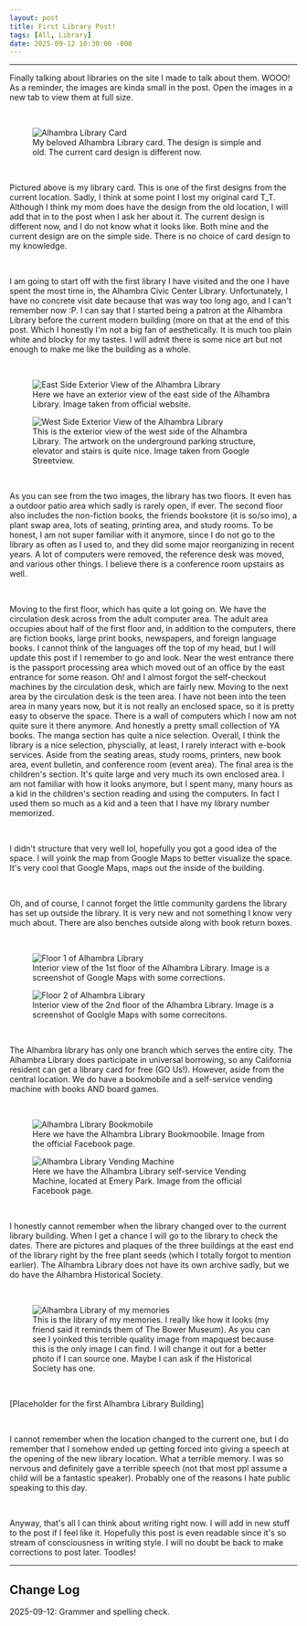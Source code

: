```yaml
---
layout: post
title: First Library Post!
tags: [All, Library]
date: 2025-09-12 10:30:00 -800
---
```

---
Finally talking about libraries on the site I made to talk about them. WOOO! As a reminder, the images are kinda small in the post. Open the images in a new tab to view them at 
full size.

<br>

<div class="image-container">
      <figure>
            <img src="https://raw.githubusercontent.com/fiercefire/Blog-Assets/refs/heads/main/2025-09-12-First-Library/IMG_3413.jpeg" alt="Alhambra Library Card">
            <figcaption>My beloved Alhambra Library card. The design is simple and old. The current card design is different now.</figcaption>
      </figure>
</div>

<br>

Pictured above is my library card. This is one of the first designs from the current location. Sadly, I think at some point I lost my original card T_T. Although I think my mom
does have the design from the old location, I will add that in to the post when I ask her about it. The current design is different now, and I do not know what it looks like. 
Both mine and the current design are on the simple side. There is no choice of card design to my knowledge. 

<br>

I am going to start off with the first library I have visited and the one I have spent the most time in, the Alhambra Civic Center Library. Unfortunately, I have no concrete visit date
because that was way too long ago, and I can't remember now :P. I can say that I started being a patron at the Alhambra Library before the current modern building (more on that at the end 
of this post. Which I honestly I'm not a big fan of aesthetically. It is much too plain white and blocky for my tastes. I will admit there is some nice art but not enough to make 
me like the building as a whole.

<br>

<div class="image-container">
      <figure>
            <img src="https://raw.githubusercontent.com/fiercefire/Blog-Assets/refs/heads/main/2025-09-12-First-Library/Alhambra-Exterior.png" alt="East Side Exterior View of the Alhambra Library">
            <figcaption>Here we have an exterior view of the east side of the Alhambra Library. Image taken from official website.</figcaption>
      </figure>
      <figure>
            <img src="https://raw.githubusercontent.com/fiercefire/Blog-Assets/refs/heads/main/2025-09-12-First-Library/Alhambra-Exterior-2.png" alt="West Side Exterior View of the Alhambra Library">
            <figcaption>This is the exterior view of the west side of the Alhambra Library. The artwork on the underground parking structure, elevator and stairs is quite nice. Image taken from Google Streetview.</figcaption>
      </figure>
</div>

<br>

As you can see from the two images, the library has two floors. It even has a outdoor patio area which sadly is rarely open, if ever. The second floor also includes the non-fiction
books, the friends bookstore (it is so/so imo), a plant swap area, lots of seating, printing area, and study rooms. To be honest, I am not super familiar with it anymore, since I do 
not go to the library as often as I used to, and they did some major reorganizing in recent years. A lot of computers were removed, the reference desk was moved, and various other 
things. I believe there is a conference room upstairs as well.

<br>

Moving to the first floor, which has quite a lot going on. We have the circulation desk across from the adult computer area. The adult area occupies about half of the first floor and, in
addition to the computers, there are fiction books, large print books, newspapers, and foreign language books. I cannot think of the languages off the top of my head, but I will update
this post if I remember to go and look. Near the west entrance there is the passport processing area which moved out of an office by the east entrance for some reason. Oh! and I almost
forgot the self-checkout machines by the circulation desk, which are fairly new. Moving to the next area by the circulation desk is the teen area. I have not been into the teen area in
many years now, but it is not really an enclosed space, so it is pretty easy to observe the space. There is a wall of computers which I now am not quite sure it there anymore. And 
honestly a pretty small collection of YA books. The manga section has quite a nice selection. Overall, I think the library is a nice selection, physcially, at least, I rarely interact with
e-book services. Aside from the seating areas, study rooms, printers, new book area, event bulletin, and conference room (event area). The final area is the children's section. 
It's quite large and very much its own enclosed area. I am not familiar with how it looks anymore, but I spent many, many hours as a kid in the children's section reading and using the 
computers. In fact I used them so much as a kid and a teen that I have my library number memorized. 

<br> 

I didn't structure that very well lol, hopefully you got a good idea of the space. I will yoink the map from Google Maps to better visualize the space. It's very cool
that Google Maps, maps out the inside of the building. 

<br>

Oh, and of course, I cannot forget the little community gardens the library has set up outside the library. It is very new and not something I know very much about. There are also 
benches outside along with book return boxes.

<br>

<div class="image-container">
      <figure>
            <img src="https://raw.githubusercontent.com/fiercefire/Blog-Assets/refs/heads/main/2025-09-12-First-Library/Alhambra%20Library%20Interior%20Floor%201.png" alt="Floor 1 of Alhambra Library">
            <figcaption>Interior view of the 1st floor of the Alhambra Library. Image is a screenshot of Google Maps with some corrections.</figcaption>
      </figure>
      <figure>
            <img src="https://raw.githubusercontent.com/fiercefire/Blog-Assets/refs/heads/main/2025-09-12-First-Library/Alhambra%20Library%20Interior%20Floor%202.png" alt="Floor 2 of Alhambra Library">
            <figcaption>Interior view of the 2nd floor of the Alhambra Library. Image is a screenshot of Goolgle Maps with some correcitons.</figcaption>
      </figure>
</div>

<br>

The Alhambra library has only one branch which serves the entire city. The Alhambra Library does participate in universal borrowing, so any California resident can get a library card
for free (GO Us!). However, aside from the central location. We do have a bookmobile and a self-service vending machine with books AND board games. 

<br>

<div class="image-container">
      <figure>
            <img src="https://raw.githubusercontent.com/fiercefire/Blog-Assets/refs/heads/main/2025-09-12-First-Library/Alhambra-Bookmobile.png" alt="Alhambra Library Bookmobile">
            <figcaption>Here we have the Alhambra Library Bookmoobile. Image from the official Facebook page.</figcaption>
      </figure>
      <figure>
            <img src="https://raw.githubusercontent.com/fiercefire/Blog-Assets/refs/heads/main/2025-09-12-First-Library/Alhambra-Book-Vending.png" alt="Alhambra Library Vending Machine">
            <figcaption>Here we have the Alhambra Library self-service Vending Machine, located at Emery Park. Image from the official Facebook page.</figcaption>
      </figure>
</div>

<br>

I honestly cannot remember when the library changed over to the current library building. When I get a chance I will go to the library to check the dates. There are pictures and 
plaques of the three buildings at the east end of the library right by the free plant seeds (which I totally forgot to mention earlier). The Alhambra Library does not have its own
archive sadly, but we do have the Alhambra Historical Society. 

<br>

<div class="image-container">
      <figure>
            <img src="https://raw.githubusercontent.com/fiercefire/Blog-Assets/refs/heads/main/2025-09-12-First-Library/Old%20Alhambra%20Library.webp" alt="Alhambra Library of my memories">
            <figcaption>This is the library of my memories. I really like how it looks (my friend said it reminds them of The Bower Museum). As you can see I yoinked this terrible quality image from mapquest because this is the only image I can find. I will change it out for a better photo if I can source one. Maybe I can ask if the Historical Society has one.</figcaption>
      </figure>
</div>

<br>

[Placeholder for the first Alhambra Library Building]

<br>

I cannot remember when the location changed to the current one, but I do remember that I somehow ended up getting forced into giving a speech at the opening of the new library
location. What a terrible memory. I was so nervous and definitely gave a terrible speech (not that most ppl assume a child will be a fantastic speaker). Probably one of the reasons 
I hate public speaking to this day. 

<br>

Anyway, that's all I can think about writing right now. I will add in new stuff to the post if I feel like it. Hopefully this post is even readable since it's so 
stream of consciousness in writing style. I will no doubt be back to make corrections to post later. Toodles!

---
<h2>Change Log</h2>
2025-09-12: Grammer and spelling check. 
